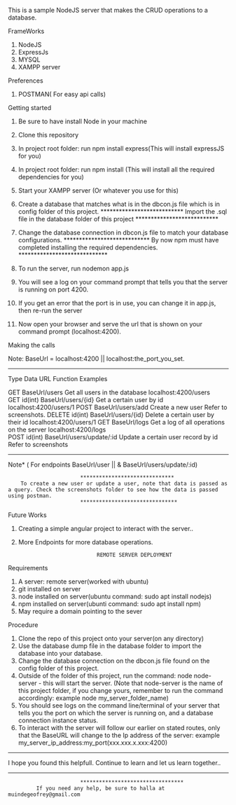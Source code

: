 This is a sample NodeJS server that makes the CRUD operations to a database.

FrameWorks

1. NodeJS
2. ExpressJs
3. MYSQL 
4. XAMPP server

Preferences

1. POSTMAN( For easy api calls)

Getting started

1. Be sure to have install Node in your machine
2. Clone this repository
3. In project root folder: run npm install express(This will install expressJS for you)
4. In project root folder: run npm install (This will install all the required dependencies for you)
5. Start your XAMPP server (Or whatever you use for this)
6. Create a database that matches what is in the dbcon.js file which is in config folder of this project.
                         ***************************
                Import the .sql file in the database folder of this project
                         ***************************
7. Change the database connection in dbcon.js file to match your database configurations.
                         ****************************
    By now npm must have completed installing the required dependencies.
                        *****************************

9. To run the server, run nodemon app.js
10. You will see a log on your command prompt that tells you that the server is    running on port 4200.
11. If you get an error that the port is in use, you can change it in app.js, then re-run the server
12. Now open your browser and serve the url that is shown on your command prompt (localhost:4200).

Making the calls

Note: BaseUrl = localhost:4200 || localhost:the_port_you_set.
*************************************************************************************************************************

Type    Data         URL                          Function                                   Examples                 

GET                 BaseUrl/users                  Get all users in the database                localhost:4200/users  
GET     id(int)     BaseUrl/users/{id}             Get a certain user by id                     localhost:4200/users/1
POST                BaseUrl/users/add              Create a new user                            Refer to screenshots. 
DELETE  id(int)     BaseUrl/users/{id}             Delete a certain user by their id            localhost:4200/users/1
GET                 BaseUrl/logs                   Get a log of all operations  on the server   localhost:4200/logs    
POST    id(int)     BaseUrl/users/update/:id       Update a certain user record by id           Refer to screenshots  

**************************************************************************************************************************

Note* ( For endpoints BaseUrl/user || & BaseUrl/users/update/:id)

                           ******************************
        To create a new user or update a user, note that data is passed as a query. Check the screenshots folder to see how the data is passed using postman.
                           *******************************

Future Works
1. Creating a simple angular project to interact with the server..
2. More Endpoints for more database operations.


                                REMOTE SERVER DEPLOYMENT
                  

Requirements

1. A server: remote server(worked with ubuntu)
2. git installed on server
3. node installed on server(ubuntu command: sudo apt install nodejs)
4. npm installed on server(ubunti command: sudo apt install npm)
5. May require a domain pointing to the sever

Procedure

1. Clone the repo of this project onto your server(on any directory)
2. Use the database dump file in the database folder to import the database into your database.
3. Change the database connection on the dbcon.js file found on the config folder of this project.
4. Outside of the folder of this project, run the command: node node-server - this will start the server.
(Note that node-server is the name of this project folder, if you change yours, remember to run the command accordingly: example node my_server_folder_name)
5. You should see logs on the command line/terminal of your server that tells you the port on which the server is running on, and a database connection instance status.
6. To interact with the server will follow our earlier on stated routes, only that the BaseURL will change to the Ip address of the server: example my_server_ip_address:my_port(xxx.xxx.x.xxx:4200)



  ***********************************************************************************************************************
  I hope you found this helpfull. Continue to learn and let us learn together..
  ***********************************************************************************************************************
                  

                           *********************************
             If you need any help, be sure to halla at muindegeofrey@gmail.com

 

                       



